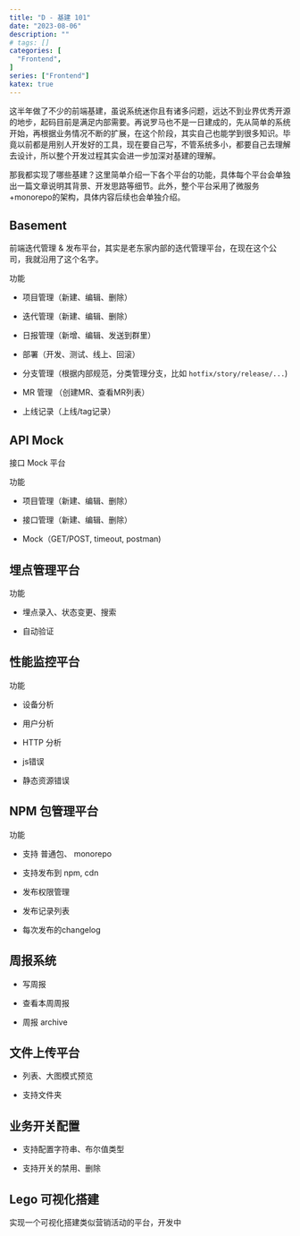 ```yaml
---
title: "D - 基建 101"
date: "2023-08-06"
description: ""
# tags: []
categories: [
  "Frontend",
]
series: ["Frontend"]
katex: true
---
```


这半年做了不少的前端基建，虽说系统迷你且有诸多问题，远达不到业界优秀开源的地步，起码目前是满足内部需要。再说罗马也不是一日建成的，先从简单的系统开始，再根据业务情况不断的扩展，在这个阶段，其实自己也能学到很多知识。毕竟以前都是用别人开发好的工具，现在要自己写，不管系统多小，都要自己去理解去设计，所以整个开发过程其实会进一步加深对基建的理解。

<!--more-->

那我都实现了哪些基建？这里简单介绍一下各个平台的功能，具体每个平台会单独出一篇文章说明其背景、开发思路等细节。此外，整个平台采用了微服务+monorepo的架构，具体内容后续也会单独介绍。

## Basement

前端迭代管理 & 发布平台，其实是老东家内部的迭代管理平台，在现在这个公司，我就沿用了这个名字。

功能
- 项目管理（新建、编辑、删除）

- 迭代管理（新建、编辑、删除）

- 日报管理（新增、编辑、发送到群里）

- 部署（开发、测试、线上、回滚）

- 分支管理（根据内部规范，分类管理分支，比如 `hotfix/story/release/...`)

- MR 管理 （创建MR、查看MR列表）

- 上线记录（上线/tag记录）


## API Mock

接口 Mock 平台

功能
- 项目管理（新建、编辑、删除）

- 接口管理（新建、编辑、删除）

- Mock（GET/POST, timeout, postman)


## 埋点管理平台

功能

- 埋点录入、状态变更、搜索

- 自动验证


## 性能监控平台

功能

- 设备分析

- 用户分析

- HTTP 分析

- js错误

- 静态资源错误


## NPM 包管理平台

功能

- 支持 普通包、 monorepo 

- 支持发布到 npm, cdn 

- 发布权限管理

- 发布记录列表

- 每次发布的changelog

## 周报系统


- 写周报

- 查看本周周报

- 周报 archive 


## 文件上传平台

- 列表、大图模式预览

- 支持文件夹



## 业务开关配置

- 支持配置字符串、布尔值类型

- 支持开关的禁用、删除


## Lego 可视化搭建

实现一个可视化搭建类似营销活动的平台，开发中